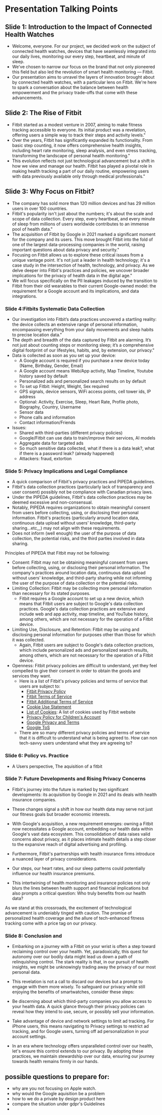 # Presentation Talking Points

## Slide 1: Introduction to the Impact of Connected Health Watches

- Welcome, everyone. For our project, we decided work on the subject of connected health watches, devices that have seamlessly integrated into our daily lives, monitoring our every step, heartbeat, and minute of sleep.
- We've chosen to narrow our focus on the brand that not only pioneered this field but also led the revolution of smart health monitoring — Fitbit.
- Our presentation aims to unravel the layers of innovation brought about by connected health watches, with a particular lens on Fitbit. We're here to spark a conversation about the balance between health empowerment and the privacy trade-offs that come with these advancements.

## Slide 2: The Rise of Fitbit

- Fitbit started as a modest venture in 2007, aiming to make fitness tracking accessible to everyone. Its initial product was a revelation, offering users a simple way to track their steps and activity levels."
- Over the years, Fitbit has significantly expanded its functionality. From basic step counting, it now offers comprehensive health insights, including heart rate monitoring, sleep analysis, and even stress tracking, transforming the landscape of personal health monitoring."
- This evolution reflects not just technological advancement but a shift in how we view and manage our health. Fitbit has played a pivotal role in making health tracking a part of our daily routine, empowering users with data previously available only through medical professionals."
 

## Slide 3: Why Focus on Fitbit?
- The company has sold more than 120 million devices and has 29 million users in over 100 countries.
- Fitbit's popularity isn't just about the numbers; it's about the scale and scope of data collection. Every step, every heartbeat, and every minute of sleep from millions of users worldwide contributes to an immense pool of health data."
- The acquisition of Fitbit by Google in 2021 marked a significant moment for the company and its users. This move brought Fitbit into the fold of one of the largest data-processing companies in the world, raising important questions about data privacy and security."
- Focusing on Fitbit allows us to explore these critical issues from a unique vantage point. It's not just a leader in health technology; it's a case study in the intersection of health, technology, and privacy. As we delve deeper into Fitbit's practices and policies, we uncover broader implications for the privacy of health data in the digital age."
- We will focus specifically on the PII leakages induced by the transition to Fitbit from their old wearables to their current Google-owned model: the requirement for a Google account and its implications, and data integrations.

### Slide 4:Fitbits Systematic Data Collection
- Our investigation into Fitbit’s data practices uncovered a startling reality: the device collects an extensive range of personal information, encompassing everything from your daily movements and sleep habits to precise location data."
- The depth and breadth of the data captured by Fitbit are alarming. It’s not just about counting steps or monitoring sleep; it’s a comprehensive digital footprint of our lifestyles, habits, and, by extension, our privacy." 
- Data is collected as soon as you set up your device:
    - A Google account is required if you purchase a new device today (Name, Birthday, Gender, Email)
    - A Google account means Web/App activity, Map Timeline, Youtube history saved by default
    - Personalized ads and personalized search results on by default
    - To set up Fitbit: Height, Weight, Sex required
    - GPS signals, device sensors, WiFi access points, cell tower ids, IP address
    - Optional: Activity, Exercise, Sleep, Heart Rate, Profile photo, Biography, Country, Username
    - Sensor data
    - Phone calls and information
    - Contact information/Friends
- Issues:
    - Shared with third-parties (different privacy policies)
    - Google/Fitbit can use data to train/improve their services, AI models
    - Aggregate data for targeted ads
    - So much sensitive data collected, what if there is a data leak?, what if there is a password leak? (already happened)
    - Attackers: fraud, extortion


### Slide 5: Privacy Implications and Legal Compliance

- A quick comparison of Fitbit's privacy practices and PIPEDA guidelines.
- Fitbit's data collection practices (particularly lack of transparency and user consent) possibly not be compliance with Canadian privacy laws.
- Under the PIPEDA guidelines, Fitbit's data collection practices may be deemed excessive and non-consensual.
- Notably, PIPEDA requires organizations to obtain meaningful consent from users before collecting, using, or disclosing their personal information. Fitbit's practices (particularly around location data, continuous data upload without users' knowledge, third-party sharing...etc,,,) may not align with these requirements.
- Does not inform (well enough) the user of the purpose of data collection, the potential risks, and the third parties involved in data sharing. 

Principles of PIPEDA that Fitbit may not be following:
- Consent: Fitbit may not be obtaining meaningful consent from users before collecting, using, or disclosing their personal information. The company's practices around location data, continuous data upload without users' knowledge, and third-party sharing while not informing the user of the purpose of data collection or the potential risks.
- Limiting Collection: Fitbit may be collecting more personal information than necessary for its stated purposes.
    - Fitbit requires a Google account to set up a new device, which means that Fitbit users are subject to Google's data collection practices. Google's data collection practices are extensive and include web and app activity, map timeline, and YouTube history, among others, which are not necessary for the operation of a Fitbit device.
- Limiting Use, Disclosure, and Retention: Fitbit may be using and disclosing personal information for purposes other than those for which it was collected.
    - Again, Fitbit users are subject to Google's data collection practices, which include personalized ads and personalized search results, among others, which are not necessary for the operation of a Fitbit device.
- Openness: Fitbit privacy policies are difficult to understand, yet they feel compelled to give their consent in order to obtain the goods and services they want. 
    - Here is a list of Fitbit's privacy policies and terms of service that users are subject to:
        - [Fitbit Privacy Policy](https://www.fitbit.com/global/en-ca/legal/privacy-policy)
        - [Fitbit Terms of Service](https://www.fitbit.com/global/en-ca/legal/terms-of-service)
        - [Fitbit Additional Terms of Service](https://support.google.com/product-documentation/answer/13511576)
        - [Cookie Use Statement](https://www.fitbit.com/global/en-ca/legal/cookie-policy)
        - [List of Cookies](https://www.fitbit.com/global/en-ca/legal/cookie-list): A list of cookies used by Fitbit website
        - [Privacy Policy for Children's Account](https://www.fitbit.com/global/en-ca/legal/kids-privacy-policy)
        - [Google Privacy and Terms](https://policies.google.com/privacy)
        - [Google ToS](https://policies.google.com/terms)
    - There are so many different privacy policies and terms of service that it is difficult to understand what is being agreed to. How can non tech-savvy users understand what they are agreeing to?
### Slide 6: Policy vs. Practice


- A Users perspective, The aquisition of a fitbit 

### Slide 7: Future Developments and Rising Privacy Concerns

- Fitbit's journey into the future is marked by two significant developments: its acquisition by Google in 2021 and its deals with health insurance companies.
-  These changes signal a shift in how our health data may serve not just our fitness goals but broader economic interests. 
- With Google's acquisition, a new requirement emerges: owning a Fitbit now necessitates a Google account, embedding our health data within Google's vast data ecosystem. This consolidation of data raises valid concerns about privacy, as it places intimate health details a step closer to the expansive reach of digital advertising and profiling.

- Furthermore, Fitbit's partnerships with health insurance firms introduce a nuanced layer of privacy considerations. 
- Our steps, our heart rates, and our sleep patterns could potentially influence our health insurance premiums. 
- This intertwining of health monitoring and insurance policies not only blurs the lines between health support and financial implications but also prompts a critical question: Who truly benefits from our health data?

As we stand at this crossroads, the excitement of technological advancement is undeniably tinged with caution. The promise of personalized health coverage and the allure of tech-enhanced fitness tracking come with a price tag on our privacy. 

### Slide 8: Conclusion and 
- Embarking on a journey with a Fitbit on your wrist is often a step toward reclaiming control over your health. Yet, paradoxically, this quest for autonomy over our bodily data might lead us down a path of relinquishing control. The stark reality is that, in our pursuit of health insights, we might be unknowingly trading away the privacy of our most personal data.

- This revelation is not a call to discard our devices but a prompt to engage with them more wisely. To safeguard our privacy while still enjoying the benefits of smartwatches, consider these steps:

- Be discerning about which third-party companies you allow access to your health data. A quick glance through their privacy policies can reveal how they intend to use, secure, or possibly sell your information.
- Take advantage of device and network settings to limit ad tracking. For iPhone users, this means navigating to Privacy settings to restrict ad tracking, and for Google users, turning off ad personalization in your account settings.
- In an era where technology offers unparalleled control over our health, let's ensure this control extends to our privacy. By adopting these practices, we maintain stewardship over our data, ensuring our journey towards health remains firmly in our hands.
## possible questions to prepare for:

- why are you not focusing on Apple watch.
- why would the Google aquisition be a problem
- how to we do a private by design product here
- compare the situation under gdpr's Guidelines
-


